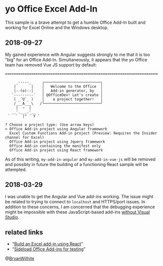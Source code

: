 # yo Office Excel Add-In

This sample is a brave attempt to get a humble Office Add-In built and working for Excel Online and the Windows desktop.

## 2018-09-27

My gained experience with Angular suggests strongly to me that it is too “big” for an Office Add-In. Simultaneously, it appears that the yo Office team has removed Vue JS support by default:

```console
==========================================================================

     _-----_     ╭──────────────────────────╮
    |       |    │   Welcome to the Office  │
    |--(o)--|    │   Add-in generator, by   │
   `---------´   │ @OfficeDev! Let's create │
    ( _´U`_ )    │    a project together!   │
    /___A___\   /╰──────────────────────────╯
     |  ~  |
   __'.___.'__
 ´   `  |° ´ Y `

? Choose a project type: (Use arrow keys)
> Office Add-in project using Angular framework
  Excel Custom Functions Add-in project (Preview: Requires the Insider channel for Excel)
  Office Add-in project using Jquery framework
  Office Add-in containing the manifest only
  Office Add-in project using React framework
```

As of this writing, `my-add-in-angular` and `my-add-in-vue-js` will be removed and possibly in future the building of a functioning React sample will be attempted.

## 2018-03-29

I was unable to get the Angular and Vue add-ins working. The issue might be related to trying to connect to `localhost` and HTTPS/port issues. In addition to these concerns, I am concerned that the debugging experience might be impossible with these JavaScript-based add-ins [without Visual Studio](https://docs.microsoft.com/en-us/office/dev/add-ins/develop/create-and-debug-office-add-ins-in-visual-studio).

## related links

* “[Build an Excel add-in using React](https://docs.microsoft.com/en-us/office/dev/add-ins/quickstarts/excel-quickstart-react)”
* “[Sideload Office Add-ins for testing](https://docs.microsoft.com/en-us/office/dev/add-ins/testing/create-a-network-shared-folder-catalog-for-task-pane-and-content-add-ins)”

@[BryanWilhite](https://twitter.com/bryanwilhite)